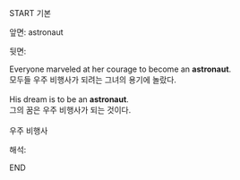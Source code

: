 START
기본

앞면:
astronaut


뒷면:
<div>Everyone marveled at her courage to become an <strong>astronaut</strong>. </div><div><div>모두들 우주 비행사가 되려는 그녀의 용기에 놀랐다.</div></div><div><br></div><div><div>His dream is to be an <strong>astronaut</strong>. </div><div><div>그의 꿈은 우주 비행사가 되는 것이다.</div></div></div><div><br></div><div>우주 비행사</div>


해석:
<!--ID: 1746614453460-->
END